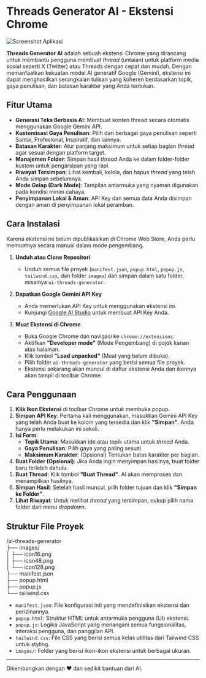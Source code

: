 # Threads Generator AI - Ekstensi Chrome

![Screenshot Aplikasi](https://i.imgur.com/your-screenshot-url.png) <!-- Ganti dengan URL screenshot aplikasi Anda -->

**Threads Generator AI** adalah sebuah ekstensi Chrome yang dirancang untuk membantu pengguna membuat *thread* (untaian) untuk platform media sosial seperti X (Twitter) atau Threads dengan cepat dan mudah. Dengan memanfaatkan kekuatan model AI generatif Google (Gemini), ekstensi ini dapat menghasilkan serangkaian tulisan yang koheren berdasarkan topik, gaya penulisan, dan batasan karakter yang Anda tentukan.

## Fitur Utama

-   **Generasi Teks Berbasis AI**: Membuat konten thread secara otomatis menggunakan Google Gemini API.
-   **Kustomisasi Gaya Penulisan**: Pilih dari berbagai gaya penulisan seperti Santai, Profesional, Inspiratif, dan lainnya.
-   **Batasan Karakter**: Atur panjang maksimum untuk setiap bagian *thread* agar sesuai dengan platform target.
-   **Manajemen Folder**: Simpan hasil *thread* Anda ke dalam folder-folder kustom untuk pengarsipan yang rapi.
-   **Riwayat Tersimpan**: Lihat kembali, kelola, dan hapus *thread* yang telah Anda simpan sebelumnya.
-   **Mode Gelap (Dark Mode)**: Tampilan antarmuka yang nyaman digunakan pada kondisi minim cahaya.
-   **Penyimpanan Lokal & Aman**: API Key dan semua data Anda disimpan dengan aman di penyimpanan lokal peramban.

## Cara Instalasi

Karena ekstensi ini belum dipublikasikan di Chrome Web Store, Anda perlu memuatnya secara manual dalam mode pengembang.

1.  **Unduh atau Clone Repositori**
    -   Unduh semua file proyek (`manifest.json`, `popup.html`, `popup.js`, `tailwind.css`, dan folder `images`) dan simpan dalam satu folder, misalnya `ai-threads-generator`.

2.  **Dapatkan Google Gemini API Key**
    -   Anda memerlukan API Key untuk menggunakan ekstensi ini.
    -   Kunjungi [Google AI Studio](https://aistudio.google.com/app/apikey) untuk membuat API Key Anda.

3.  **Muat Ekstensi di Chrome**
    -   Buka Google Chrome dan navigasi ke `chrome://extensions`.
    -   Aktifkan **"Developer mode"** (Mode Pengembang) di pojok kanan atas halaman.
    -   Klik tombol **"Load unpacked"** (Muat yang belum dibuka).
    -   Pilih folder `ai-threads-generator` yang berisi semua file proyek.
    -   Ekstensi sekarang akan muncul di daftar ekstensi Anda dan ikonnya akan tampil di toolbar Chrome.

## Cara Penggunaan

1.  **Klik Ikon Ekstensi** di toolbar Chrome untuk membuka popup.
2.  **Simpan API Key**: Pertama kali menggunakan, masukkan Gemini API Key yang telah Anda buat ke kolom yang tersedia dan klik **"Simpan"**. Anda hanya perlu melakukan ini sekali.
3.  **Isi Form**:
    -   **Topik Utama**: Masukkan ide atau topik utama untuk *thread* Anda.
    -   **Gaya Penulisan**: Pilih gaya yang paling sesuai.
    -   **Maksimum Karakter**: (Opsional) Tentukan batas karakter per bagian.
4.  **Buat Folder (Opsional)**: Jika Anda ingin menyimpan hasilnya, buat folder baru terlebih dahulu.
5.  **Buat Thread**: Klik tombol **"Buat Thread"**. AI akan memproses dan menampilkan hasilnya.
6.  **Simpan Hasil**: Setelah hasil muncul, pilih folder tujuan dan klik **"Simpan ke Folder"**.
7.  **Lihat Riwayat**: Untuk melihat *thread* yang tersimpan, cukup pilih nama folder dari menu *dropdown*.

## Struktur File Proyek


/ai-threads-generator  
├── images/  
│ ├── icon16.png  
│ ├── icon48.png  
│ └── icon128.png  
├── manifest.json  
├── popup.html  
├── popup.js  
└── tailwind.css  


-   `manifest.json`: File konfigurasi inti yang mendefinisikan ekstensi dan perizinannya.
-   `popup.html`: Struktur HTML untuk antarmuka pengguna (UI) ekstensi.
-   `popup.js`: Logika JavaScript yang menangani semua fungsionalitas, interaksi pengguna, dan panggilan API.
-   `tailwind.css`: File CSS yang berisi semua kelas utilitas dari Tailwind CSS untuk styling.
-   `images/`: Folder yang berisi ikon-ikon ekstensi untuk berbagai ukuran.

---

Dikembangkan dengan ❤️ dan sedikit bantuan dari AI.
